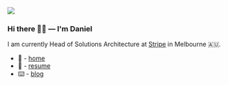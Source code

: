 ![](https://dalan.imgix.net/sand-wide.webp?auto=format,compress&duotone=7E7E7E,EBE8E8&duotone-alpha=100)

### Hi there 👋🏻 — I'm Daniel

I am currently Head of Solutions Architecture at <a href="https://stripe.com">Stripe</a> in Melbourne 🇦🇺.

- 🏡 - [home](https://dalanmiller.com)
- 📄 - [resume](https://dalanmiller.com/resume)
- ⌨️ - [blog](https://blog.dalanmiller.com)


<!-- hachyderm backlink -->
<a rel="me" href="https://hachyderm.io/@dalan"></a>
